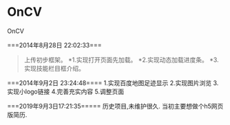 OnCV
====

OnCV

===2014年8月28日 22:02:33===

>上传初步框架。
*1.实现打开页面先加载。
*2.实现动态加载进度条。
*3.实现技能栏目框介绍。

===2014年9月2日 23:24:48====
1.实现百度地图足迹显示
2.实现图片浏览
3.实现小logo链接
4.完善充实内容
5.调整页面


===2019年9月3日17:21:35=====
历史项目,未维护很久.
当初主要想做个h5网页版简历.
